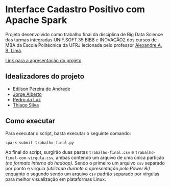 # Interface Cadastro Positivo com Apache Spark

Projeto desenvolvido como trabalho final da disciplina de Big Data Science das turmas integradas UNIF.SOFT.35 BIB8 e INOVAÇÃO2 dos cursos de MBA da Escola Politécnica da UFRJ lecionada pelo professor [Alexandre A. B. Lima](mailto:assis@cos.ufrj.br).

[Link para a apresentação do projeto](https://drive.google.com/open?id=1cjppE1vkkUlBSqmM4s4hAYLHzPbB8nmg).

## Idealizadores do projeto

- [Edilson Pereira de Andrade](mailto:adr.edilson@gmail.com)
- [Jorge Alberto](mailto:joabergon@gmail.com)
- [Pedro da Luz](mailto:pedro256@gmail.com)
- [Thiago Silva](mailto:tagalho1609@gmail.com)

## Como executar

Para executar o script, basta executar o seguinte comando:

```ssh
spark-submit trabalho-final.py
```

Ao final do script, surgirão duas pastas `trabalho-final.csv` e `trabalho-final-com-virgula.csv`, ambas contendo um arquivo de uma única partição *(no formato interno do hadoop)*. Sendo o primeiro um arquivo `csv` separado por ponto e vírgula *(utilizado durante a apresentação pelo Power Bi)* enquanto o segundo sendo um arquivo `csv` padrão separado por vírgulas para melhor visualização em plataformas Linux.
